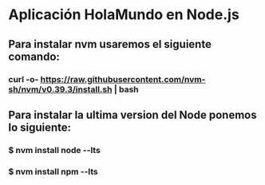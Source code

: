 # Aplicación HolaMundo en Node.js

## Para instalar nvm usaremos el siguiente comando:
### curl -o- https://raw.githubusercontent.com/nvm-sh/nvm/v0.39.3/install.sh | bash

## Para instalar la ultima version del Node ponemos lo siguiente:
### $ nvm install node --lts
### $ nvm install npm --lts
